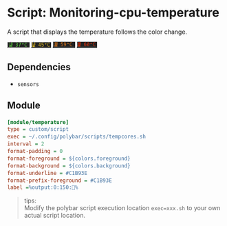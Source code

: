 # Script: Monitoring-cpu-temperature

A script that displays the temperature follows the color change.

![cpu-temppercore-follows-color-1](screenshots/1.png)
![cpu-temppercore-follows-color-2](screenshots/2.png)
![cpu-temppercore-follows-color-3](screenshots/3.png)
![cpu-temppercore-follows-color-4](screenshots/4.png)


## Dependencies

* `sensors`


## Module

```ini
[module/temperature]
type = custom/script
exec = ~/.config/polybar/scripts/tempcores.sh
interval = 2
format-padding = 0
format-foreground = ${colors.foreground}
format-background = ${colors.background}
format-underline = #C1B93E
format-prefix-foreground = #C1B93E
label =%output:0:150:%
```
> tips:  
Modify the polybar script execution location `exec=xxx.sh` to your own actual script location.
